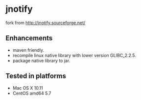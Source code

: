 # jnotify

fork from http://jnotify.sourceforge.net/

Enhancements
-------
* maven friendly. 
* recompile linux native library with lower version GLIBC_2.2.5. 
* package native library to jar. 

Tested in platforms
-------
* Mac OS X 10.11
* CentOS amd64 5.7



